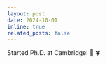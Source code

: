 ```yaml
---
layout: post
date: 2024-10-01
inline: true
related_posts: false
---
```


Started Ph.D. at Cambridge! :rainbow: 🍀
